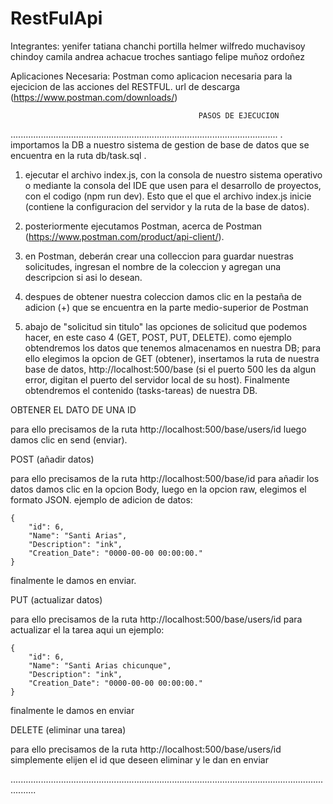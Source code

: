 # RestFulApi
Integrantes:
yenifer tatiana chanchi portilla
helmer wilfredo muchavisoy chindoy
camila andrea achacue troches
santiago felipe muñoz ordoñez

Aplicaciones Necesaria:
Postman como aplicacion necesaria para la ejecicion de las acciones del RESTFUL.
url de descarga (https://www.postman.com/downloads/)

                                              PASOS DE EJECUCION
                                              
..........................................................................................................
. importamos la DB a nuestro sistema de gestion de base de datos que se encuentra en la ruta db/task.sql .


1. ejecutar el archivo index.js, con la consola de nuestro sistema operativo o mediante la consola del IDE que usen para el desarrollo de proyectos, con el codigo (npm run dev). Esto que el que el archivo index.js inicie (contiene la configuracion del servidor y la ruta de la base de datos).

2. posteriormente ejecutamos Postman, acerca de Postman (https://www.postman.com/product/api-client/). 

3. en Postman, deberán crear una colleccion para guardar nuestras solicitudes, ingresan el nombre de la coleccion y agregan una descripcion si asi lo desean.

4. despues de obtener nuestra coleccion damos clic en la pestaña de adicion (+) que se encuentra en la parte medio-superior de Postman

5. abajo de "solicitud sin titulo" las opciones de solicitud que podemos hacer, en este caso 4 (GET, POST, PUT, DELETE).
como ejemplo obtendremos los datos que tenemos almacenamos en nuestra DB; para ello elegimos la opcion de GET (obtener), insertamos la ruta de nuestra base de datos, http://localhost:500/base (si el puerto 500 les da algun error, digitan el puerto del servidor local de su host). Finalmente obtendremos el contenido (tasks-tareas) de nuestra DB.

OBTENER EL DATO DE UNA ID

para ello precisamos de la ruta http://localhost:500/base/users/id luego damos clic en send (enviar).

POST (añadir datos)

para ello precisamos de la ruta http://localhost:500/base/id
para añadir los datos damos clic en la opcion Body, luego en la opcion raw, elegimos el formato JSON.
ejemplo de adicion de datos:

    {
        "id": 6,
        "Name": "Santi Arias",
        "Description": "ink",
        "Creation_Date": "0000-00-00 00:00:00."
    }
    
finalmente le damos en enviar.

PUT (actualizar datos)

para ello precisamos de la ruta http://localhost:500/base/users/id
para actualizar el la tarea aqui un ejemplo:

    {
        "id": 6,
        "Name": "Santi Arias chicunque",
        "Description": "ink",
        "Creation_Date": "0000-00-00 00:00:00."
    }
 
finalmente le damos en enviar

DELETE (eliminar una tarea)

para ello precisamos de la ruta http://localhost:500/base/users/id
simplemente elijen el id que deseen eliminar y le dan en enviar

......................................................................................................................................
